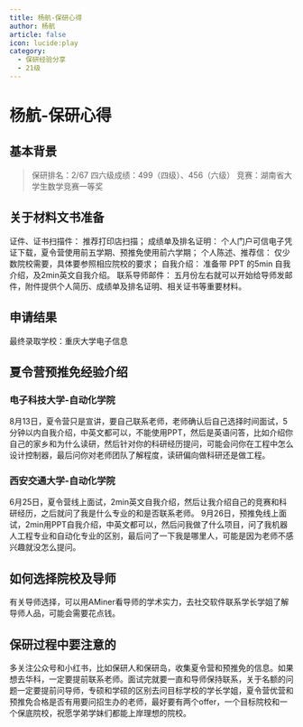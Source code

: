 ```yaml
---
title: 杨航-保研心得
author: 杨航
article: false
icon: lucide:play
category:
  - 保研经验分享
  - 21级
---
```


# 杨航-保研心得

## 基本背景

> 保研排名：2/67
> 四六级成绩：499（四级）、456（六级） 
> 竞赛：湖南省大学生数学竞赛一等奖 

## 关于材料文书准备 
证件、证书扫描件： 
推荐打印店扫描； 
成绩单及排名证明： 
个人门户可信电子凭证下载，夏令营使用前五学期、预推免使用前六学期； 
个人陈述、推荐信： 
仅少数院校需要，具体要参照相应院校的要求； 
自我介绍： 
准备带 PPT 的5min 自我介绍，及2min英文自我介绍。
联系导师邮件：
五月份左右就可以开始给导师发邮件，附件提供个人简历、成绩单及排名证明、相关证书等重要材料。 

## 申请结果

最终录取学校：重庆大学电子信息

## 夏令营预推免经验介绍 
### 电子科技大学-自动化学院
8月13日，夏令营只是宣讲，要自己联系老师，老师确认后自己选择时间面试，5分钟以内自我介绍，中英文都可以，不能使用PPT，然后是英语问答，比如介绍你自己的家乡和为什么读研，然后针对你的科研经历提问，可能会问你在工程中怎么设计控制器，最后问你对老师团队了解程度，读研偏向做科研还是做工程。
### 西安交通大学-自动化学院 
6月25日，夏令营线上面试，2min英文自我介绍，然后让我介绍自己的竞赛和科研经历，之后就问了我是什么专业的和是否联系老师。
9月26日，预推免线上面试，2min用PPT自我介绍，中英文都可以，然后问我做了什么项目，问了我机器人工程专业和自动化专业的区别，最后问了一下我是哪里人，可能是因为老师不感兴趣就没怎么提问。
## 如何选择院校及导师
有关导师选择，可以用AMiner看导师的学术实力，去社交软件联系学长学姐了解导师人品，可能会需要花点钱。
## 保研过程中要注意的 
多关注公众号和小红书，比如保研人和保研岛，收集夏令营和预推免的信息。如果想去华科，一定要提前联系老师。面试完就要一直和导师保持联系，关于名额的问题一定要提前问导师，专硕和学硕的区别去问目标学校的学长学姐，夏令营优营和预推免合格是否有用要问招生办的老师，最好要有两个offer，一个目标院校和一个保底院校，祝愿学弟学妹们都能上岸理想的院校。


